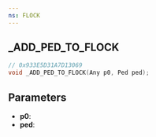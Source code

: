 ```yaml
---
ns: FLOCK
---
```

## _ADD_PED_TO_FLOCK

```c
// 0x933E5D31A7D13069
void _ADD_PED_TO_FLOCK(Any p0, Ped ped);
```

## Parameters
* **p0**:
* **ped**:
